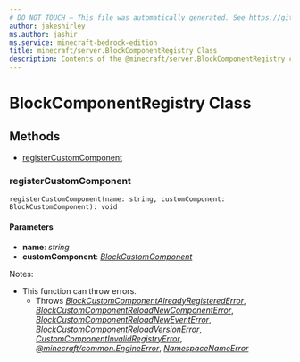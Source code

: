```yaml
---
# DO NOT TOUCH — This file was automatically generated. See https://github.com/mojang/minecraftapidocsgenerator to modify descriptions, examples, etc.
author: jakeshirley
ms.author: jashir
ms.service: minecraft-bedrock-edition
title: minecraft/server.BlockComponentRegistry Class
description: Contents of the @minecraft/server.BlockComponentRegistry class.
---
```

# BlockComponentRegistry Class

## Methods
- [registerCustomComponent](#registercustomcomponent)

### **registerCustomComponent**
`
registerCustomComponent(name: string, customComponent: BlockCustomComponent): void
`

#### **Parameters**
- **name**: *string*
- **customComponent**: [*BlockCustomComponent*](BlockCustomComponent.md)
  
Notes:
- This function can throw errors.
  - Throws [*BlockCustomComponentAlreadyRegisteredError*](BlockCustomComponentAlreadyRegisteredError.md), [*BlockCustomComponentReloadNewComponentError*](BlockCustomComponentReloadNewComponentError.md), [*BlockCustomComponentReloadNewEventError*](BlockCustomComponentReloadNewEventError.md), [*BlockCustomComponentReloadVersionError*](BlockCustomComponentReloadVersionError.md), [*CustomComponentInvalidRegistryError*](CustomComponentInvalidRegistryError.md), [*@minecraft/common.EngineError*](../../minecraft/common/EngineError.md), [*NamespaceNameError*](NamespaceNameError.md)
